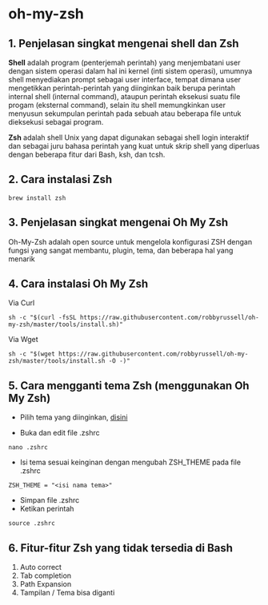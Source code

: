 # oh-my-zsh
## 1. Penjelasan singkat mengenai shell dan Zsh
**Shell** adalah program (penterjemah perintah) yang menjembatani user dengan sistem operasi dalam hal ini kernel (inti sistem operasi), umumnya shell menyediakan prompt sebagai user interface, tempat dimana user mengetikkan perintah-perintah yang diinginkan baik berupa perintah internal shell (internal command), ataupun perintah eksekusi suatu file progam (eksternal command), selain itu shell memungkinkan user menyusun sekumpulan perintah pada sebuah atau beberapa file untuk dieksekusi sebagai program.

**Zsh** adalah shell Unix yang dapat digunakan sebagai shell login interaktif dan sebagai juru bahasa perintah yang kuat untuk skrip shell yang diperluas dengan beberapa fitur dari Bash, ksh, dan tcsh.

## 2. Cara instalasi Zsh
```
brew install zsh
```

## 3. Penjelasan singkat mengenai Oh My Zsh
Oh-My-Zsh adalah open source untuk mengelola konfigurasi ZSH dengan fungsi yang sangat membantu, plugin, tema, dan beberapa hal yang menarik

## 4. Cara instalasi Oh My Zsh
Via Curl
```
sh -c "$(curl -fsSL https://raw.githubusercontent.com/robbyrussell/oh-my-zsh/master/tools/install.sh)"
```
Via Wget
```
sh -c "$(wget https://raw.githubusercontent.com/robbyrussell/oh-my-zsh/master/tools/install.sh -O -)"
```

## 5. Cara mengganti tema Zsh (menggunakan Oh My Zsh)
* Pilih tema yang diinginkan,
[ disini](https://github.com/robbyrussell/oh-my-zsh/wiki/themes)

* Buka dan edit file .zshrc
```
nano .zshrc
```

* Isi tema sesuai keinginan dengan mengubah ZSH_THEME pada file .zshrc
```
ZSH_THEME = "<isi nama tema>"
```
* Simpan file .zshrc
* Ketikan perintah 
```
source .zshrc
```

## 6. Fitur-fitur Zsh yang tidak tersedia di Bash
1. Auto correct
2. Tab completion
3. Path Expansion
4. Tampilan / Tema bisa diganti
